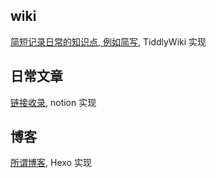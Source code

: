 ## wiki
[简短记录日常的知识点, 例如简写](https://52shuzhai.com/dajun-note/), TiddlyWiki 实现

## 日常文章
[链接收录](https://sansanboy.notion.site/sansanboy/0521efd490ef4cb1a016a2701ead8f71), notion 实现

## 博客
[所谓博客](https://52shuzhai.com/), Hexo 实现

